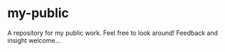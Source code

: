 # my-public
A repository for my public work. Feel free to look around! Feedback and insight welcome...
